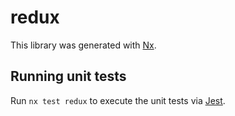 # redux

This library was generated with [Nx](https://nx.dev).

## Running unit tests

Run `nx test redux` to execute the unit tests via [Jest](https://jestjs.io).
